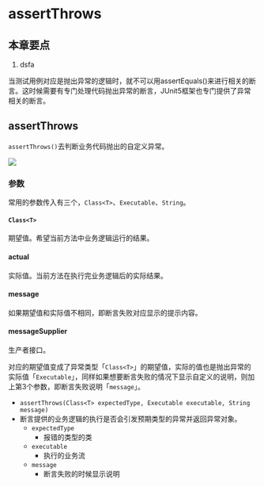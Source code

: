 # assertThrows
## 本章要点
1. dsfa


当测试用例对应是抛出异常的逻辑时，就不可以用assertEquals()来进行相关的断言。这时候需要有专门处理代码抛出异常的断言，JUnit5框架也专门提供了异常相关的断言。


## assertThrows
`assertThrows()`去判断业务代码抛出的自定义异常。

![](https://cdn.jsdelivr.net/gh/TesterDevSoul/pic/manual/20230223182234.png)


### 参数

常用的参数传入有三个，`Class<T>`、`Executable`、`String`。

#### `Class<T>`
期望值。希望当前方法中业务逻辑运行的结果。

#### actual
实际值。当前方法在执行完业务逻辑后的实际结果。

#### message
如果期望值和实际值不相同，即断言失败对应显示的提示内容。

#### messageSupplier
生产者接口。

对应的期望值变成了异常类型「`Class<T>`」的期望值，实际的值也是抛出异常的实际值「`Executable`」，同样如果想要断言失败的情况下显示自定义的说明，则加上第3个参数，即断言失败说明「`message`」。

- `assertThrows(Class<T> expectedType, Executable executable, String message)`  
- 断言提供的业务逻辑的执行是否会引发预期类型的​​异常并返回异常对象。
    - `expectedType`
        - 报错的类型的类
    - `executable`
        - 执行的业务流 
    - `message`
        - 断言失败的时候显示说明




